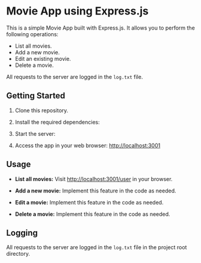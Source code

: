 # Movie App using Express.js

This is a simple Movie App built with Express.js. It allows you to perform the following operations:

- List all movies.
- Add a new movie.
- Edit an existing movie.
- Delete a movie.

All requests to the server are logged in the `log.txt` file.

## Getting Started

1. Clone this repository.

2. Install the required dependencies:

3. Start the server:

4. Access the app in your web browser: [http://localhost:3001](http://localhost:3001)

## Usage

- **List all movies:** Visit [http://localhost:3001/user](http://localhost:3001/user) in your browser.

- **Add a new movie:** Implement this feature in the code as needed.

- **Edit a movie:** Implement this feature in the code as needed.

- **Delete a movie:** Implement this feature in the code as needed.

## Logging

All requests to the server are logged in the `log.txt` file in the project root directory.




